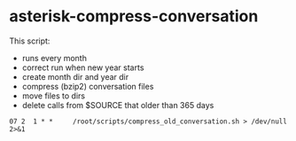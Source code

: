 # asterisk-compress-conversation

This script:
 - runs every month
 - correct run when new year starts
 - create month dir and year dir
 - compress (bzip2) conversation files
 - move files to dirs
 - delete calls from $SOURCE that older than 365 days

```
07 2  1 * *     /root/scripts/compress_old_conversation.sh > /dev/null 2>&1
```

